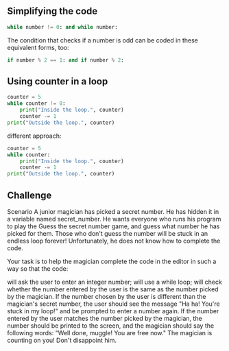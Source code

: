 ## Simplifying the code

```python
while number != 0: and while number:
```

The condition that checks if a number is odd can be coded in these equivalent forms, too:

```python
if number % 2 == 1: and if number % 2:
```

## Using counter in a loop
```python
counter = 5
while counter != 0:
    print("Inside the loop.", counter)
    counter -= 1
print("Outside the loop.", counter)
```

different approach:

```python
counter = 5
while counter:
    print("Inside the loop.", counter)
    counter -= 1
print("Outside the loop.", counter)
```

## Challenge

Scenario
A junior magician has picked a secret number. He has hidden it in a variable named secret_number. He wants everyone who runs his program to play the Guess the secret number game, and guess what number he has picked for them. Those who don't guess the number will be stuck in an endless loop forever! Unfortunately, he does not know how to complete the code.

Your task is to help the magician complete the code in the editor in such a way so that the code:

will ask the user to enter an integer number;
will use a while loop;
will check whether the number entered by the user is the same as the number picked by the magician. If the number chosen by the user is different than the magician's secret number, the user should see the message "Ha ha! You're stuck in my loop!" and be prompted to enter a number again. If the number entered by the user matches the number picked by the magician, the number should be printed to the screen, and the magician should say the following words: "Well done, muggle! You are free now."
The magician is counting on you! Don't disappoint him.


